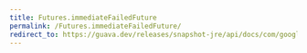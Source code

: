 ```yaml
---
title: Futures.immediateFailedFuture
permalink: /Futures.immediateFailedFuture/
redirect_to: https://guava.dev/releases/snapshot-jre/api/docs/com/google/common/util/concurrent/Futures.html#immediateFailedFuture-java.lang.Throwable-
---
```

